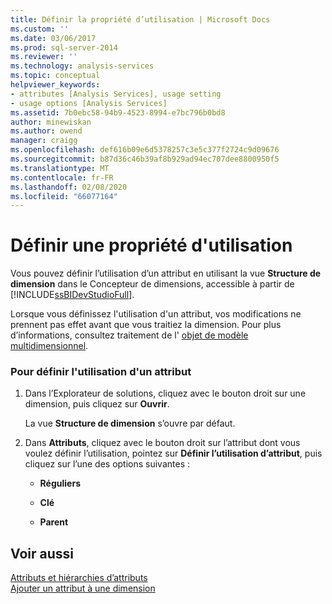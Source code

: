 ```yaml
---
title: Définir la propriété d’utilisation | Microsoft Docs
ms.custom: ''
ms.date: 03/06/2017
ms.prod: sql-server-2014
ms.reviewer: ''
ms.technology: analysis-services
ms.topic: conceptual
helpviewer_keywords:
- attributes [Analysis Services], usage setting
- usage options [Analysis Services]
ms.assetid: 7b0ebc58-94b9-4523-8994-e7bc796b0bd8
author: minewiskan
ms.author: owend
manager: craigg
ms.openlocfilehash: def616b09e6d5378257c3e5c377f2724c9d09676
ms.sourcegitcommit: b87d36c46b39af8b929ad94ec707dee8800950f5
ms.translationtype: MT
ms.contentlocale: fr-FR
ms.lasthandoff: 02/08/2020
ms.locfileid: "66077164"
---
```

# <a name="set-usage-property"></a>Définir une propriété d'utilisation
  Vous pouvez définir l’utilisation d’un attribut en utilisant la vue **Structure de dimension** dans le Concepteur de dimensions, accessible à partir de [!INCLUDE[ssBIDevStudioFull](../../includes/ssbidevstudiofull-md.md)].  
  
 Lorsque vous définissez l'utilisation d'un attribut, vos modifications ne prennent pas effet avant que vous traitiez la dimension. Pour plus d’informations, consultez traitement de l' [objet de modèle multidimensionnel](processing-a-multidimensional-model-analysis-services.md).  
  
### <a name="to-set-usage-for-an-attribute"></a>Pour définir l'utilisation d'un attribut  
  
1.  Dans l’Explorateur de solutions, cliquez avec le bouton droit sur une dimension, puis cliquez sur **Ouvrir**.  
  
     La vue **Structure de dimension** s’ouvre par défaut.  
  
2.  Dans **Attributs**, cliquez avec le bouton droit sur l’attribut dont vous voulez définir l’utilisation, pointez sur **Définir l’utilisation d’attribut**, puis cliquez sur l’une des options suivantes :  
  
    -   **Réguliers**  
  
    -   **Clé**  
  
    -   **Parent**  
  
## <a name="see-also"></a>Voir aussi  
 [Attributs et hiérarchies d’attributs](../multidimensional-models-olap-logical-dimension-objects/attributes-and-attribute-hierarchies.md)   
 [Ajouter un attribut à une dimension](attribute-properties-add-an-attribute-to-a-dimension.md)  
  
  
